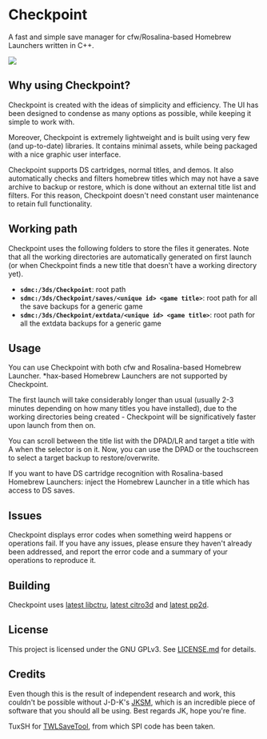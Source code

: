 # Checkpoint

A fast and simple save manager for cfw/Rosalina-based Homebrew Launchers written in C++.

![](https://i.imgur.com/Nttk8hX.png)

## Why using Checkpoint?

Checkpoint is created with the ideas of simplicity and efficiency. The UI has been designed to condense as many options as possible, while keeping it simple to work with.

Moreover, Checkpoint is extremely lightweight and is built using very few (and up-to-date) libraries. It contains minimal assets, while being packaged with a nice graphic user interface.

Checkpoint supports DS cartridges, normal titles, and demos. It also automatically checks and filters homebrew titles which may not have a save archive to backup or restore, which is done without an external title list and filters. For this reason, Checkpoint doesn't need constant user maintenance to retain full functionality.

## Working path

Checkpoint uses the following folders to store the files it generates. Note that all the working directories are automatically generated on first launch (or when Checkpoint finds a new title that doesn't have a working directory yet).

* **`sdmc:/3ds/Checkpoint`**: root path
* **`sdmc:/3ds/Checkpoint/saves/<unique id> <game title>`**: root path for all the save backups for a generic game
* **`sdmc:/3ds/Checkpoint/extdata/<unique id> <game title>`**: root path for all the extdata backups for a generic game

## Usage

You can use Checkpoint with both cfw and Rosalina-based Homebrew Launcher. *hax-based Homebrew Launchers are not supported by Checkpoint.

The first launch will take considerably longer than usual (usually 2-3 minutes depending on how many titles you have installed), due to the working directories being created - Checkpoint will be significatively faster upon launch from then on.

You can scroll between the title list with the DPAD/LR and target a title with A when the selector is on it. Now, you can use the DPAD or the touchscreen to select a target backup to restore/overwrite.

If you want to have DS cartridge recognition with Rosalina-based Homebrew Launchers: inject the Homebrew Launcher in a title which has access to DS saves.

## Issues

Checkpoint displays error codes when something weird happens or operations fail. If you have any issues, please ensure they haven't already been addressed, and report the error code and a summary of your operations to reproduce it.

## Building

Checkpoint uses [latest libctru](https://github.com/smealum/ctrulib), [latest citro3d](https://github.com/fincs/citro3d) and [latest pp2d](https://github.com/BernardoGiordano/pp2d).

## License

This project is licensed under the GNU GPLv3. See [LICENSE.md](https://github.com/BernardoGiordano/Checkpoint/blob/master/LICENSE) for details.

## Credits

Even though this is the result of independent research and work, this couldn't be possible without J-D-K's [JKSM](https://github.com/J-D-K/JKSM), which is an incredible piece of software that you should all be using. Best regards JK, hope you're fine.

TuxSH for [TWLSaveTool](https://github.com/TuxSH/TWLSaveTool), from which SPI code has been taken.
